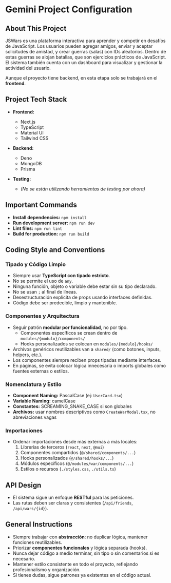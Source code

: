 # Gemini Project Configuration

## About This Project

JSWars es una plataforma interactiva para aprender y competir en desafíos de JavaScript. Los usuarios pueden agregar amigos, enviar y aceptar solicitudes de amistad, y crear guerras (salas) con IDs aleatorios. Dentro de estas guerras se alojan batallas, que son ejercicios prácticos de JavaScript. El sistema también cuenta con un dashboard para visualizar y gestionar la actividad del usuario.

Aunque el proyecto tiene backend, en esta etapa solo se trabajará en el **frontend**.

## Project Tech Stack

- **Frontend:**
  - Next.js
  - TypeScript
  - Material UI
  - Tailwind CSS

- **Backend:**
  - Deno
  - MongoDB
  - Prisma

- **Testing:**
  - *(No se están utilizando herramientas de testing por ahora)*

## Important Commands

- **Install dependencies:** `npm install`
- **Run development server:** `npm run dev`
- **Lint files:** `npm run lint`
- **Build for production:** `npm run build`

## Coding Style and Conventions

### Tipado y Código Limpio

- Siempre usar **TypeScript con tipado estricto**.
- No se permite el uso de `any`.
- Ninguna función, objeto o variable debe estar sin su tipo declarado.
- No se usan `;` al final de líneas.
- Desestructuración explícita de props usando interfaces definidas.
- Código debe ser predecible, limpio y mantenible.

### Componentes y Arquitectura

- Seguir patrón **modular por funcionalidad**, no por tipo.
  - Componentes específicos se crean dentro de `modules/{modulo}/components/`
  - Hooks personalizados se colocan en `modules/{modulo}/hooks/`
- Archivos genéricos reutilizables van a `shared/` (como botones, inputs, helpers, etc.).
- Los componentes siempre reciben props tipadas mediante interfaces.
- En páginas, se evita colocar lógica innecesaria o imports globales como fuentes externas o estilos.

### Nomenclatura y Estilo

- **Component Naming:** PascalCase (ej: `UserCard.tsx`)
- **Variable Naming:** camelCase
- **Constantes:** SCREAMING_SNAKE_CASE si son globales
- **Archivos:** usar nombres descriptivos como `CreateWarModal.tsx`, no abreviaciones vagas

### Importaciones

- Ordenar importaciones desde más externas a más locales:
  1. Librerías de terceros (`react`, `next`, `@mui`)
  2. Componentes compartidos (`@/shared/components/...`)
  3. Hooks personalizados (`@/shared/hooks/...`)
  4. Módulos específicos (`@/modules/war/components/...`)
  5. Estilos o recursos (`./styles.css`, `./utils.ts`)

## API Design

- El sistema sigue un enfoque **RESTful** para las peticiones.
- Las rutas deben ser claras y consistentes (`/api/friends`, `/api/wars/{id}`).

## General Instructions

- Siempre trabajar con **abstracción**: no duplicar lógica, mantener funciones reutilizables.
- Priorizar **componentes funcionales** y lógica separada (hooks).
- Nunca dejar código a medio terminar, sin tipo o sin comentarios si es necesario.
- Mantener estilo consistente en todo el proyecto, reflejando profesionalismo y organización.
- Si tienes dudas, sigue patrones ya existentes en el código actual.


